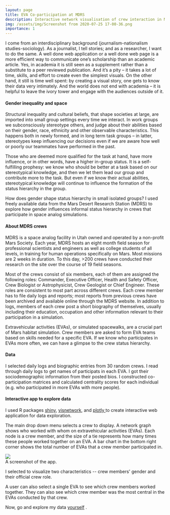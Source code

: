 ```yaml
---
layout: page
title: EVA Co-participation at MDRS
description: Interactive network visualisation of crew interaction in Mars simulations at the MDRS 
img: /assets/img/Screenshot from 2020-07-25 17-00-36.png
importance: 1
---
```


I come from an interdisciplinary background (journalism-nationalism studies-sociology). As a journalist, I tell stories; and as a researcher, I want to do the same. A well done web application or a well done web page is a more efficient way to communicate one’s scholarship than an academic article. Yes, in academia it is still seen as a supplement rather than a substitute to a peer reviewed publication. And it’s a pity – it takes a lot of time, skills, and effort to create even the simplest visuals. On the other hand, it still is time well spent: by creating a visual story, one gets to know their data very intimately. And the world does not end with academia – it is helpful to leave the ivory tower and engage with the audiences outside of it. 


#### Gender inequality and space 

Structural inequality and cultural beliefs, that shape societies at large, are imported into small group settings every time we interact. In work groups we subconsciously stereotype others, and judge about their abilities based on their gender, race, ethnicity and other observable characteristics. This happens both in newly formed, and in long term task groups – in latter, stereotypes keep influencing our decisions even if we are aware how well or poorly our teammates have performed in the past.

Those who are deemed more qualified for the task at hand, have more influence, or in other words, have a higher in-group status. It is a self-fulfilling prophesy: we know who should be better at a task based on our stereotypical knowledge, and then we let them lead our group and contribute more to the task. But even if we know their actual abilities, stereotypical knowledge will continue to influence the formation of the status hierarchy in the group.

How does gender shape status hierarchy in small isolated groups? I used freely available data from the Mars Desert Research Station (MDRS) to explore how gender influences informal status hierarchy in crews that participate in space analog simulations. 


#### About MDRS crews 

MDRS is a space analog facility in Utah owned and operated by a non-profit Mars Society. Each year, MDRS hosts an eight month field season for professional scientists and engineers as well as college students of all levels, in training for human operations specifically on Mars. Most missions are 2 weeks in duration. To this day, >200 crews have conducted their research on the site over the course of 19 field seasons.

Most of the crews consist of six members, each of them are assigned the following roles: Commander, Executive Officer, Health and Safety Officer, Crew Biologist or Astrophysicist, Crew Geologist or Chief Engineer. These roles are consistent to most part across different crews. Each crew member has to file daily logs and reports; most reports from previous crews have been archived and available online through the MDRS website. In addition to logs, members of each crew post a short biography of themselves, usually including their education, occupation and other information relevant to their participation in a simulation.

Extravehicular activities (EVAs), or simulated spacewalks, are a crucial part of Mars habitat simulation. Crew members are asked to form EVA teams based on skills needed for a specific EVA. If we know who participates in EVAs more often, we can have a glimpse to the crew status hierarchy.

#### Data 

I selected daily logs and biographic entries from 30 random crews. I read through daily logs to get names of participats in each EVA. I got their sociodemographic information from their posted bios. 
I constructed co-participation matrices and calculated centrality scores for each individual (e.g. who participated in more EVAs with more people). 

#### Interactive app to explore data 

I used R packages [shiny](https://shiny.rstudio.com/), [visnetwork](https://datastorm-open.github.io/visNetwork/), and [plotly ](https://plotly.com/r/) to create interactive web application for data exploration. 


The main drop down menu selects a crew to display. A network graph shows who worked with whom on extravehicular activities (EVAs). Each node is a crew member, and the size of a tie represents how many times these people worked together on an EVA. A bar chart in the bottom right corner shows the total number of EVAs that a crew member participated in.


<div class="row mt-3">
    <div class="col-sm mt-3 mt-md-0">
        <img class="img-fluid rounded z-depth-1" src="{{ site.baseurl }}/assets/img/Screenshot from 2020-07-25 17-00-36.png">
    </div>
</div>
<div class="caption">
    A screenshot of the app. 
</div>

I selected to visualize two characteristics -- crew members' gender and their official crew role. 

A user can also select a single EVA to see which crew members worked together. They can also see which crew member was the most central in the EVAs conducted by that crew. 


Now, go and explore my data [yourself](https://evanets.shinyapps.io/evanetworks/) . 

